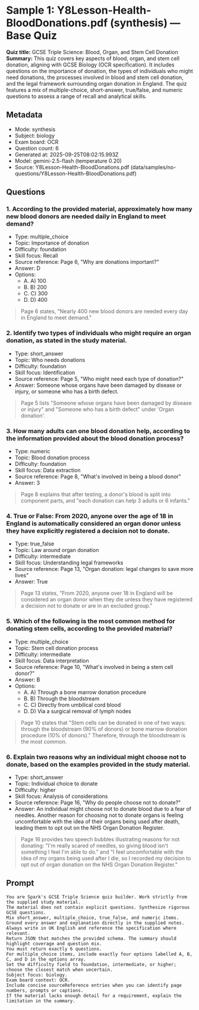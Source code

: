 # Sample 1: Y8Lesson-Health-BloodDonations.pdf (synthesis) — Base Quiz

**Quiz title:** GCSE Triple Science: Blood, Organ, and Stem Cell Donation
**Summary:** This quiz covers key aspects of blood, organ, and stem cell donation, aligning with GCSE Biology (OCR specification). It includes questions on the importance of donation, the types of individuals who might need donations, the processes involved in blood and stem cell donation, and the legal framework surrounding organ donation in England. The quiz features a mix of multiple-choice, short-answer, true/false, and numeric questions to assess a range of recall and analytical skills.

## Metadata

- Mode: synthesis
- Subject: biology
- Exam board: OCR
- Question count: 6
- Generated at: 2025-09-25T08:02:15.993Z
- Model: gemini-2.5-flash (temperature 0.20)
- Source: Y8Lesson-Health-BloodDonations.pdf (data/samples/no-questions/Y8Lesson-Health-BloodDonations.pdf)

## Questions

### 1. According to the provided material, approximately how many new blood donors are needed daily in England to meet demand?

- Type: multiple_choice
- Topic: Importance of donation
- Difficulty: foundation
- Skill focus: Recall
- Source reference: Page 6, "Why are donations important?"
- Answer: D
- Options:
  - A. A) 100
  - B. B) 200
  - C. C) 300
  - D. D) 400

> Page 6 states, "Nearly 400 new blood donors are needed every day in England to meet demand."

### 2. Identify two types of individuals who might require an organ donation, as stated in the study material.

- Type: short_answer
- Topic: Who needs donations
- Difficulty: foundation
- Skill focus: Identification
- Source reference: Page 5, "Who might need each type of donation?"
- Answer: Someone whose organs have been damaged by disease or injury, or someone who has a birth defect.

> Page 5 lists "Someone whose organs have been damaged by disease or injury" and "Someone who has a birth defect" under 'Organ donation'.

### 3. How many adults can one blood donation help, according to the information provided about the blood donation process?

- Type: numeric
- Topic: Blood donation process
- Difficulty: foundation
- Skill focus: Data extraction
- Source reference: Page 8, "What's involved in being a blood donor"
- Answer: 3

> Page 8 explains that after testing, a donor's blood is split into component parts, and "each donation can help 3 adults or 6 infants."

### 4. True or False: From 2020, anyone over the age of 18 in England is automatically considered an organ donor unless they have explicitly registered a decision not to donate.

- Type: true_false
- Topic: Law around organ donation
- Difficulty: intermediate
- Skill focus: Understanding legal frameworks
- Source reference: Page 13, "Organ donation: legal changes to save more lives"
- Answer: True

> Page 13 states, "From 2020, anyone over 18 in England will be considered an organ donor when they die unless they have registered a decision not to donate or are in an excluded group."

### 5. Which of the following is the most common method for donating stem cells, according to the provided material?

- Type: multiple_choice
- Topic: Stem cell donation process
- Difficulty: intermediate
- Skill focus: Data interpretation
- Source reference: Page 10, "What's involved in being a stem cell donor?"
- Answer: B
- Options:
  - A. A) Through a bone marrow donation procedure
  - B. B) Through the bloodstream
  - C. C) Directly from umbilical cord blood
  - D. D) Via a surgical removal of lymph nodes

> Page 10 states that "Stem cells can be donated in one of two ways: through the bloodstream (90% of donors) or bone marrow donation procedure (10% of donors)." Therefore, through the bloodstream is the most common.

### 6. Explain two reasons why an individual might choose not to donate, based on the examples provided in the study material.

- Type: short_answer
- Topic: Individual choice to donate
- Difficulty: higher
- Skill focus: Analysis of considerations
- Source reference: Page 16, "Why do people choose not to donate?"
- Answer: An individual might choose not to donate blood due to a fear of needles. Another reason for choosing not to donate organs is feeling uncomfortable with the idea of their organs being used after death, leading them to opt out on the NHS Organ Donation Register.

> Page 16 provides two speech bubbles illustrating reasons for not donating: "I'm really scared of needles, so giving blood isn't something I feel I'm able to do." and "I feel uncomfortable with the idea of my organs being used after I die, so I recorded my decision to opt out of organ donation on the NHS Organ Donation Register."

## Prompt

```
You are Spark's GCSE Triple Science quiz builder. Work strictly from the supplied study material.
The material does not contain explicit questions. Synthesize rigorous GCSE questions.
Mix short_answer, multiple_choice, true_false, and numeric items.
Ground every answer and explanation directly in the supplied notes.
Always write in UK English and reference the specification where relevant.
Return JSON that matches the provided schema. The summary should highlight coverage and question mix.
You must return exactly 6 questions.
For multiple_choice items, include exactly four options labelled A, B, C, and D in the options array.
Set the difficulty field to foundation, intermediate, or higher; choose the closest match when uncertain.
Subject focus: biology.
Exam board context: OCR.
Include concise sourceReference entries when you can identify page numbers, prompts or captions.
If the material lacks enough detail for a requirement, explain the limitation in the summary.
```
